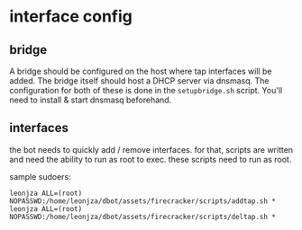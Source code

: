 # interface config

## bridge

A bridge should be configured on the host where tap interfaces will be added. The bridge itself should host a DHCP server via dnsmasq. The configuration for both of these is done in the `setupbridge.sh` script. You'll need to install & start dnsmasq beforehand.

## interfaces

the bot needs to quickly add / remove interfaces. for that, scripts are written and need the ability to run as root to exec. these scripts need to run as root.

sample sudoers:

```text
leonjza ALL=(root) NOPASSWD:/home/leonjza/dbot/assets/firecracker/scripts/addtap.sh *
leonjza ALL=(root) NOPASSWD:/home/leonjza/dbot/assets/firecracker/scripts/deltap.sh *
```